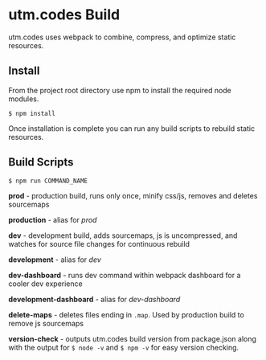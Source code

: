 # utm.codes Build

utm.codes uses webpack to combine, compress, and optimize static resources.

## Install

From the project root directory use npm to install the required node modules. 

```
$ npm install
```

Once installation is complete you can run any build scripts to rebuild static resources.

## Build Scripts

```
$ npm run COMMAND_NAME
```

**prod** - production build, runs only once, minify css/js, removes and deletes sourcemaps

**production** - alias for *prod*

**dev** - development build, adds sourcemaps, js is uncompressed, and watches for source file changes for continuous rebuild

**development** - alias for *dev*

**dev-dashboard** - runs dev command within webpack dashboard for a cooler dev experience

**development-dashboard** - alias for *dev-dashboard*

**delete-maps** - deletes files ending in `.map`. Used by production build to remove js sourcemaps

**version-check** - outputs utm.codes build version from package.json along with the output for `$ node -v` and `$ npm -v` for easy version checking.
